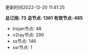 更新时间2022-12-20 11:41:25

**总订阅: 73**
**总节点: 1361**
**有效节点: 485**
- trojan节点: 48
- v2ray节点: 290
- ss节点: 146
- ssr节点: 1
